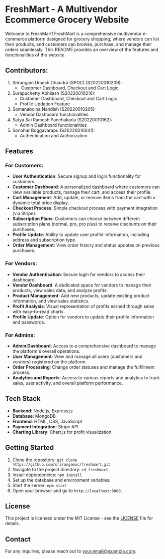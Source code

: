 # FreshMart - A Multivendor Ecommerce Grocery Website

Welcome to FreshMart! FreshMart is a comprehensive multivendor e-commerce platform designed for grocery shopping, where vendors can list their products, and customers can browse, purchase, and manage their orders seamlessly. This README provides an overview of the features and functionalities of the website.

## Contributors:
1. Srirangam Umesh Chandra (SPOC) (S20220010209):
    -  Customer Dashboard, Checkout and Cart Logic
2. Surapuchetty Abhilash (S20220010216):
    - Customer Dashboard, Checkout and Cart Logic
	- Profile Updation Feature
3. Somanaboina Nandish (S20220010205):
    - Vendor Dashboard functionalities
4. Satya Sai Ramesh Panchakarla (S20220010162):
    - Admin Dashboard functionalities
5. Sonohar Boggavarapu (S20220010041):
    - Authentication and Authorization

## Features

### For Customers:
- **User Authentication**: Secure signup and login functionality for customers.
- **Customer Dashboard**: A personalized dashboard where customers can view available products, manage their cart, and access their profile.
- **Cart Management**: Add, update, or remove items from the cart with a dynamic total price display.
- **Checkout Process**: Simple checkout process with payment integration (via Stripe).
- **Subscription Plans**: Customers can choose between different subscription plans (normal, pro, pro plus) to receive discounts on their purchases.
- **Profile Update**: Ability to update user profile information, including address and subscription type.
- **Order Management**: View order history and status updates on previous purchases.

### For Vendors:
- **Vendor Authentication**: Secure login for vendors to access their dashboard.
- **Vendor Dashboard**: A dedicated space for vendors to manage their products, view sales data, and analyze profits.
- **Product Management**: Add new products, update existing product information, and view sales statistics.
- **Profit Analysis**: Visual representation of profits earned through sales with easy-to-read charts.
- **Profile Update**: Option for vendors to update their profile information and passwords.

### For Admins:
- **Admin Dashboard**: Access to a comprehensive dashboard to manage the platform's overall operations.
- **User Management**: View and manage all users (customers and vendors) registered on the platform.
- **Order Processing**: Change order statuses and manage the fulfillment process.
- **Analytics and Reports**: Access to various reports and analytics to track sales, user activity, and overall platform performance.

## Tech Stack
- **Backend**: Node.js, Express.js
- **Database**: MongoDB
- **Frontend**: HTML, CSS, JavaScript
- **Payment Integration**: Stripe API
- **Charting Library**: Chart.js for profit visualization

## Getting Started
1. Clone the repository: `git clone https://github.com/srirangamuc/freshmart.git`
2. Navigate to the project directory: `cd freshmart`
3. Install dependencies: `npm install`
4. Set up the database and environment variables.
5. Start the server: `npm start`
6. Open your browser and go to `http://localhost:5000`.

## License
This project is licensed under the MIT License - see the [LICENSE](LICENSE) file for details.

## Contact
For any inquiries, please reach out to [your.email@example.com](mailto:uc3932@gmail.com).

